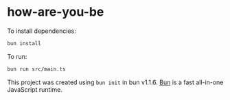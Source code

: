 # how-are-you-be

To install dependencies:

```bash
bun install
```

To run:

```bash
bun run src/main.ts
```

This project was created using `bun init` in bun v1.1.6. [Bun](https://bun.sh) is a fast all-in-one JavaScript runtime.
